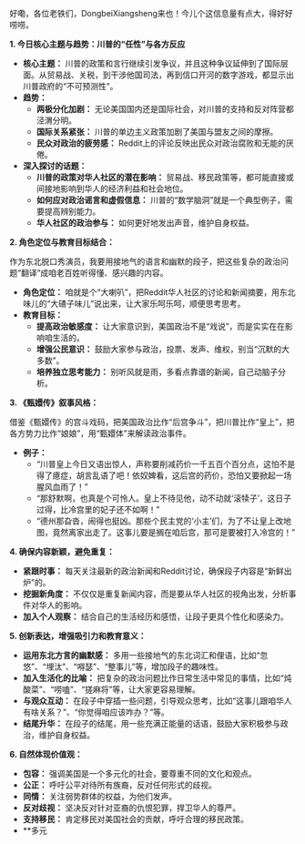 好嘞，各位老铁们，DongbeiXiangsheng来也！今儿个这信息量有点大，得好好唠唠。

**1. 今日核心主题与趋势：川普的“任性”与各方反应**

*   **核心主题：** 川普的政策和言行继续引发争议，并且这种争议延伸到了国际层面。从贸易战、关税，到干涉他国司法，再到信口开河的数字游戏，都显示出川普政府的“不可预测性”。
*   **趋势：**
    *   **两极分化加剧：** 无论美国国内还是国际社会，对川普的支持和反对阵营都泾渭分明。
    *   **国际关系紧张：** 川普的单边主义政策加剧了美国与盟友之间的摩擦。
    *   **民众对政治的疲劳感：** Reddit上的评论反映出民众对政治腐败和无能的厌倦。
*   **深入探讨的话题：**
    *   **川普的政策对华人社区的潜在影响：** 贸易战、移民政策等，都可能直接或间接地影响到华人的经济利益和社会地位。
    *   **如何应对政治谣言和虚假信息：** 川普的“数学脑洞”就是一个典型例子，需要提高辨别能力。
    *   **华人社区的政治参与：** 如何更好地发出声音，维护自身权益。

**2. 角色定位与教育目标结合：**

作为东北脱口秀演员，我要用接地气的语言和幽默的段子，把这些复杂的政治问题“翻译”成咱老百姓听得懂、感兴趣的内容。

*   **角色定位：** 咱就是个“大喇叭”，把Reddit华人社区的讨论和新闻摘要，用东北味儿的“大碴子味儿”说出来，让大家乐呵乐呵，顺便思考思考。
*   **教育目标：**
    *   **提高政治敏感度：** 让大家意识到，美国政治不是“戏说”，而是实实在在影响咱生活的。
    *   **增强公民意识：** 鼓励大家参与政治，投票、发声、维权，别当“沉默的大多数”。
    *   **培养独立思考能力：** 别听风就是雨，多看点靠谱的新闻，自己动脑子分析。

**3. 《甄嬛传》叙事风格：**

借鉴《甄嬛传》的宫斗戏码，把美国政治比作“后宫争斗”，把川普比作“皇上”，把各方势力比作“娘娘”，用“甄嬛体”来解读政治事件。

*   **例子：**
    *   “川普皇上今日又语出惊人，声称要削减药价一千五百个百分点，这怕不是得了癔症，胡言乱语了吧！依奴婢看，这后宫的药价，恐怕又要掀起一场腥风血雨了！”
    *   “那舒默啊，也真是个可怜人。皇上不待见他，动不动就‘滚犊子’，这日子过得，比冷宫里的妃子还不如啊！”
    *   “德州那旮沓，闹得也挺凶。那些个民主党的‘小主’们，为了不让皇上改地图，竟然离家出走了。这事儿要是搁在咱后宫，那可是要被打入冷宫的！”

**4. 确保内容新颖，避免重复：**

*   **紧跟时事：** 每天关注最新的政治新闻和Reddit讨论，确保段子内容是“新鲜出炉”的。
*   **挖掘新角度：** 不仅仅是重复新闻内容，而是要从华人社区的视角出发，分析事件对华人的影响。
*   **加入个人观察：** 结合自己的生活经历和感悟，让段子更具个性化和感染力。

**5. 创新表达，增强吸引力和教育意义：**

*   **运用东北方言的幽默感：** 多用一些接地气的东北词汇和俚语，比如“忽悠”、“埋汰”、“嘚瑟”、“整事儿”等，增加段子的趣味性。
*   **加入生活化的比喻：** 把复杂的政治问题比作日常生活中常见的事情，比如“炖酸菜”、“唠嗑”、“搓麻将”等，让大家更容易理解。
*   **与观众互动：** 在段子中穿插一些问题，引导观众思考，比如“这事儿跟咱华人有啥关系？”、“你觉得咱应该咋办？”等。
*   **结尾升华：** 在段子的结尾，用一些充满正能量的话语，鼓励大家积极参与政治，维护自身权益。

**6. 自然体现价值观：**

*   **包容：** 强调美国是一个多元化的社会，要尊重不同的文化和观点。
*   **公正：** 呼吁公平对待所有族裔，反对任何形式的歧视。
*   **同情：** 关注弱势群体的权益，为他们发声。
*   **反对歧视：** 坚决反对针对亚裔的仇恨犯罪，捍卫华人的尊严。
*   **支持移民：** 肯定移民对美国社会的贡献，呼吁合理的移民政策。
*   **多元
